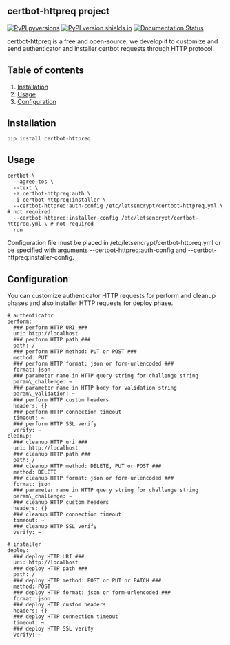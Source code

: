 ## certbot-httpreq project

[![PyPI pyversions](https://img.shields.io/pypi/pyversions/certbot-httpreq.svg)](https://pypi.org/project/certbot-httpreq/)
[![PyPI version shields.io](https://img.shields.io/pypi/v/certbot-httpreq.svg)](https://pypi.org/project/certbot-httpreq/)
[![Documentation Status](https://readthedocs.org/projects/certbot-httpreq/badge/?version=latest)](https://certbot-httpreq.readthedocs.io/)

certbot-httpreq is a free and open-source, we develop it to customize and send authenticator and installer certbot requests through HTTP protocol.

## Table of contents
1. [Installation](#installation)
2. [Usage](#usage)
3. [Configuration](#configuration)

## <a name="installation"></a>Installation

`pip install certbot-httpreq`

## <a name="usage"></a>Usage

```
certbot \
  --agree-tos \
  --text \
  -a certbot-httpreq:auth \
  -i certbot-httpreq:installer \
  --certbot-httpreq:auth-config /etc/letsencrypt/certbot-httpreq.yml \ # not required
  --certbot-httpreq:installer-config /etc/letsencrypt/certbot-httpreq.yml \ # not required
  run
```

Configuration file must be placed in /etc/letsencrypt/certbot-httpreq.yml or be specified with arguments --certbot-httpreq:auth-config and --certbot-httpreq:installer-config.

## <a name="configuration"></a>Configuration

You can customize authenticator HTTP requests for perform and cleanup phases and also installer HTTP requests for deploy phase.

```
# authenticator
perform:
  ### perform HTTP URI ###
  uri: http://localhost
  ### perform HTTP path ###
  path: /
  ### perform HTTP method: PUT or POST ###
  method: PUT
  ### perform HTTP format: json or form-urlencoded ###
  format: json
  ### parameter name in HTTP query string for challenge string
  param\_challenge: ~
  ### parameter name in HTTP body for validation string
  param\_validation: ~
  ### perform HTTP custom headers
  headers: {}
  ### perform HTTP connection timeout
  timeout: ~
  ### perform HTTP SSL verify
  verify: ~
cleanup:
  ### cleanup HTTP uri ###
  uri: http://localhost
  ### cleanup HTTP path ###
  path: /
  ### cleanup HTTP method: DELETE, PUT or POST ###
  method: DELETE
  ### cleanup HTTP format: json or form-urlencoded ###
  format: json
  ### parameter name in HTTP query string for challenge string
  param\_challenge: ~
  ### cleanup HTTP custom headers
  headers: {}
  ### cleanup HTTP connection timeout
  timeout: ~
  ### cleanup HTTP SSL verify
  verify: ~

# installer
deploy:
  ### deploy HTTP URI ###
  uri: http://localhost
  ### deploy HTTP path ###
  path: /
  ### deploy HTTP method: POST or PUT or PATCH ###
  method: POST
  ### deploy HTTP format: json or form-urlencoded ###
  format: json
  ### deploy HTTP custom headers
  headers: {}
  ### deploy HTTP connection timeout
  timeout: ~
  ### deploy HTTP SSL verify
  verify: ~
```
